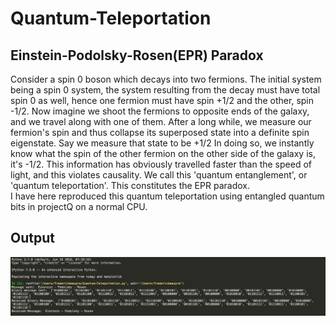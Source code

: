 # Quantum-Teleportation
## Einstein-Podolsky-Rosen(EPR) Paradox
Consider a spin 0 boson which decays into two fermions. The initial system being a spin 0 system, the system resulting from the decay must have total spin 0 as well, hence one fermion must have spin +1/2 and the other, spin -1/2. Now imagine we shoot the fermions to opposite ends of the galaxy, and we travel along with one of them. After a long while, we measure our fermion's spin and thus collapse its superposed state into a definite spin eigenstate. Say we measure that state to be +1/2 In doing so, we instantly know what the spin of the other fermion on the other side of the galaxy is, it's -1/2. This information has obviously travelled faster than the speed of light, and this violates causality. We call this 'quantum entanglement', or 'quantum teleportation'. This constitutes the EPR paradox.  
I have here reproduced this quantum teleportation using entangled quantum bits in projectQ on a normal CPU. 
## Output
![Output](QT-output.png)
